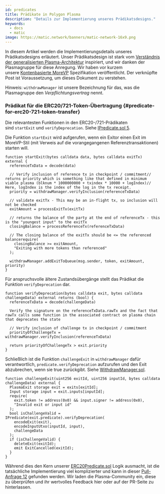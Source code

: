 ```yaml
---
id: predicates
title: Prädikate in Polygon Plasma
description: "Details zur Implementierung unseres Prädikatsdesigns."
keywords:
  - docs
  - matic
image: https://matic.network/banners/matic-network-16x9.png
---
```

In diesem Artikel werden die Implementierungsdetails unseres Prädikatsdesigns erläutert. Unser Prädikatsdesign ist stark vom [Verständnis der generalisierten Plasma-Architektur](https://medium.com/plasma-group/plapps-and-predicates-understanding-the-generalized-plasma-architecture-fc171b25741) inspiriert, und wir danken der Plasmagruppe für diese Anregung. Wir haben vor kurzem unsere [Kontenbasierte MoreVP](https://ethresear.ch/t/account-based-plasma-morevp/5480) Spezifikation veröffentlicht. Der verknüpfte Post ist Voraussetzung, um dieses Dokument zu verstehen.

Hinweis: `withdrawManager` ist unsere Bezeichnung für das, was die Plasmagruppe den *Verpflichtungsvertrag* nennt.

### Prädikat für die ERC20/721-Token-Übertragung {#predicate-for-erc20-721-token-transfer}

Die relevantesten Funktionen in den ERC20-/721-Prädikaten sind `startExit` und `verifyDeprecation`. Siehe [IPredicate.sol 5](https://github.com/maticnetwork/contracts/blob/master/contracts/root/predicates/IPredicate.sol).

Die Funktion `startExit` wird aufgerufen, wenn ein Exitor einen Exit im MoreVP-Stil (mit Verweis auf die vorangegangenen Referenztransaktionen) starten will.

```
function startExit(bytes calldata data, bytes calldata exitTx) external {
  referenceTxData = decode(data)

  // Verify inclusion of reference tx in checkpoint / commitment// returns priority which is something like that defined in minimum viable plasma (blknum * 1000000000 + txindex * 10000 + logIndex)// Here, logIndex is the index of the log in the tx receipt.
  priority = withdrawManager.verifyInclusion(referenceTxData)

  // validate exitTx - This may be an in-flight tx, so inclusion will not be checked
  exitAmount = processExitTx(exitTx)

  // returns the balance of the party at the end of referenceTx - this is the "youngest input" to the exitTx
  closingBalance = processReferenceTx(referenceTxData)

  // The closing balance of the exitTx should be <= the referenced balancerequire(
    closingBalance >= exitAmount,
    "Exiting with more tokens than referenced"
  );

  withdrawManager.addExitToQueue(msg.sender, token, exitAmount, priority)
}

```

Für anspruchsvolle ältere Zustandsübergänge stellt das Prädikat die Funktion `verifyDeprecation` dar.

```
function verifyDeprecation(bytes calldata exit, bytes calldata challengeData) external returns (bool) {
  referenceTxData = decode(challengeData)

  Verify the signature on the referenceTxData.rawTx and the fact that rawTx calls some function in the associated contract on plasma chain that deprecates the state

  // Verify inclusion of challenge tx in checkpoint / commitment
  priorityOfChallengeTx = withdrawManager.verifyInclusion(referenceTxData)

  return priorityOfChallengeTx > exit.priority
}

```

Schließlich ist die Funktion `challengeExit` in `withdrawManager` dafür verantwortlich, `predicate.verifyDeprecation` aufzurufen und den Exit abzubrechen, wenn sie true zurückgibt. Siehe [WithdrawManager.sol](https://github.com/maticnetwork/contracts/blob/master/contracts/root/withdrawManager/WithdrawManager.sol#L184).

```
function challengeExit(uint256 exitId, uint256 inputId, bytes calldata challengeData) external {
  PlasmaExit storage exit = exits[exitId];
  Input storage input = exit.inputs[inputId];
  require(
    exit.token != address(0x0) && input.signer != address(0x0),
    "Invalid exit or input id"
  );
  bool isChallengeValid = IPredicate(exit.predicate).verifyDeprecation(
    encodeExit(exit),
    encodeInputUtxo(inputId, input),
    challengeData
  );
  if (isChallengeValid) {
    deleteExit(exitId);
    emit ExitCancelled(exitId);
  }
}

```

Während dies den Kern unserer [ERC20Predicate.sol](https://github.com/maticnetwork/contracts/blob/master/contracts/root/predicates/ERC20Predicate.sol) Logik ausmacht, ist die tatsächliche Implementierung viel komplizierter und kann in dieser [Pull-Anfrage 12](https://github.com/maticnetwork/contracts/pull/78) gefunden werden. Wir laden die Plasma-Community ein, diese zu überprüfen und ihr wertvolles Feedback hier oder auf der PR-Seite zu hinterlassen.